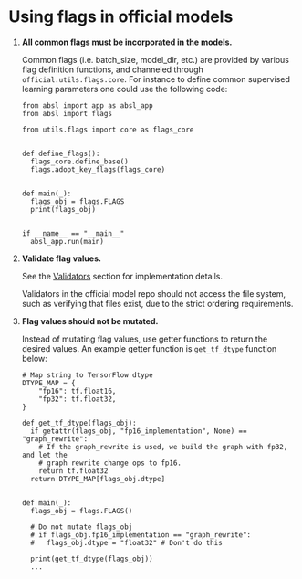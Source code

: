# Using flags in official models

1. **All common flags must be incorporated in the models.**

   Common flags (i.e. batch_size, model_dir, etc.) are provided by various flag definition functions,
   and channeled through `official.utils.flags.core`. For instance to define common supervised
   learning parameters one could use the following code:

   ```$xslt
   from absl import app as absl_app
   from absl import flags

   from utils.flags import core as flags_core


   def define_flags():
     flags_core.define_base()
     flags.adopt_key_flags(flags_core)


   def main(_):
     flags_obj = flags.FLAGS
     print(flags_obj)


   if __name__ == "__main__"
     absl_app.run(main)
   ```
2. **Validate flag values.**

   See the [Validators](#validators) section for implementation details.

   Validators in the official model repo should not access the file system, such as verifying
   that files exist, due to the strict ordering requirements.

3. **Flag values should not be mutated.**

   Instead of mutating flag values, use getter functions to return the desired values. An example
   getter function is `get_tf_dtype` function below:

   ```
   # Map string to TensorFlow dtype
   DTYPE_MAP = {
       "fp16": tf.float16,
       "fp32": tf.float32,
   }

   def get_tf_dtype(flags_obj):
     if getattr(flags_obj, "fp16_implementation", None) == "graph_rewrite":
       # If the graph_rewrite is used, we build the graph with fp32, and let the
       # graph rewrite change ops to fp16.
       return tf.float32
     return DTYPE_MAP[flags_obj.dtype]


   def main(_):
     flags_obj = flags.FLAGS()

     # Do not mutate flags_obj
     # if flags_obj.fp16_implementation == "graph_rewrite":
     #   flags_obj.dtype = "float32" # Don't do this

     print(get_tf_dtype(flags_obj))
     ...
   ```